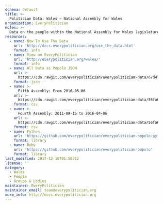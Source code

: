 ```yaml
---
schema: default
title: >-
  Politician Data: Wales — National Assembly for Wales
organization: EveryPolitician
notes: >-
  Data on the people within the National Assembly for Wales legislature of Wales.
resources:
  - name: How To Use The Data
    url: 'http://docs.everypolitician.org/use_the_data.html'
    format: info
  - name: View on EveryPolitician
    url: 'http://everypolitician.org/wales/'
    format: info
  - name: All Data as Popolo JSON
    url: >-
      https://cdn.rawgit.com/everypolitician/everypolitician-data/67d4753e61b1bda2894c75d21986bb380f7ba146/data/Wales/Assembly/ep-popolo-v1.0.json
    format: json
  - name: >-
      Fifth Assembly: From 2016-05-06
    url: >-
      https://cdn.rawgit.com/everypolitician/everypolitician-data/56fa6dd2434f8361c72a85fa430e18cacbc736f4/data/Wales/Assembly/term-5.csv
    format: csv
  - name: >-
      Fourth Assembly: 2011-09-15 to 2016-04-06
    url: >-
      https://cdn.rawgit.com/everypolitician/everypolitician-data/56fa6dd2434f8361c72a85fa430e18cacbc736f4/data/Wales/Assembly/term-4.csv
    format: csv
  - name: Python
    url: 'https://github.com/everypolitician/everypolitician-popolo-python'
    format: library
  - name: Ruby
    url: 'https://github.com/everypolitician/everypolitician-popolo'
    format: library
last_modified: 2017-12-18T01:58:52
license: ''
category:
  - Wales
  - People
  - Groups & Bodies
maintainer: EveryPolitician
maintainer_email: team@everypolitician.org
more_info: http://docs.everypolitician.org
---
```

